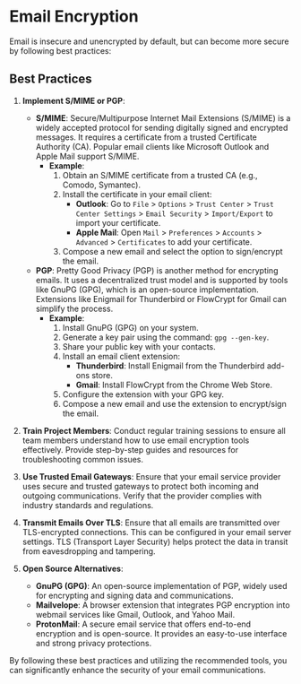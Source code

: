 # Email Encryption

Email is insecure and unencrypted by default, but can become more secure by following best practices:

## Best Practices

1. **Implement S/MIME or PGP**: 
   - **S/MIME**: Secure/Multipurpose Internet Mail Extensions (S/MIME) is a widely accepted protocol for sending digitally signed and encrypted messages. It requires a certificate from a trusted Certificate Authority (CA). Popular email clients like Microsoft Outlook and Apple Mail support S/MIME.
     - **Example**:
       1. Obtain an S/MIME certificate from a trusted CA (e.g., Comodo, Symantec).
       2. Install the certificate in your email client:
          - **Outlook**: Go to `File` > `Options` > `Trust Center` > `Trust Center Settings` > `Email Security` > `Import/Export` to import your certificate.
          - **Apple Mail**: Open `Mail` > `Preferences` > `Accounts` > `Advanced` > `Certificates` to add your certificate.
       3. Compose a new email and select the option to sign/encrypt the email.
   - **PGP**: Pretty Good Privacy (PGP) is another method for encrypting emails. It uses a decentralized trust model and is supported by tools like GnuPG (GPG), which is an open-source implementation. Extensions like Enigmail for Thunderbird or FlowCrypt for Gmail can simplify the process.
     - **Example**:
       1. Install GnuPG (GPG) on your system.
       2. Generate a key pair using the command: `gpg --gen-key`.
       3. Share your public key with your contacts.
       4. Install an email client extension:
          - **Thunderbird**: Install Enigmail from the Thunderbird add-ons store.
          - **Gmail**: Install FlowCrypt from the Chrome Web Store.
       5. Configure the extension with your GPG key.
       6. Compose a new email and use the extension to encrypt/sign the email.

2. **Train Project Members**: Conduct regular training sessions to ensure all team members understand how to use email encryption tools effectively. Provide step-by-step guides and resources for troubleshooting common issues.

3. **Use Trusted Email Gateways**: Ensure that your email service provider uses secure and trusted gateways to protect both incoming and outgoing communications. Verify that the provider complies with industry standards and regulations.

4. **Transmit Emails Over TLS**: Ensure that all emails are transmitted over TLS-encrypted connections. This can be configured in your email server settings. TLS (Transport Layer Security) helps protect the data in transit from eavesdropping and tampering.

5. **Open Source Alternatives**:
   - **GnuPG (GPG)**: An open-source implementation of PGP, widely used for encrypting and signing data and communications.
   - **Mailvelope**: A browser extension that integrates PGP encryption into webmail services like Gmail, Outlook, and Yahoo Mail.
   - **ProtonMail**: A secure email service that offers end-to-end encryption and is open-source. It provides an easy-to-use interface and strong privacy protections.

By following these best practices and utilizing the recommended tools, you can significantly enhance the security of your email communications.
